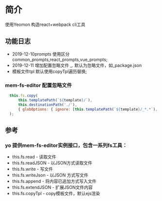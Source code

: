 # 简介
使用Yeomon 构造react+webpack cli工具

## 功能日志
* 2019-12-10prompts 使用区分common_prompts,react_prompts,vue_prompts;
* 2019-12-11 增加配置忽略文件 _*.* 默认为忽略文件，如_package.json
* 模板文件tpl 默认使用copyTpl遍历替换;


### mem-fs-editor 配置忽略文件
```js
  this.fs.copy(
      this.templatePath(`${template}/`),
      this.destinationPath('./'),
      { globOptions: { ignore: [this.templatePath(`${template}/_*.*`), this.templatePath(`${template}/node_modules/`)] } }
  );
```


## 参考
### yo 提供mem-fs-editor实例接口，包含一系列fs工具：

* this.fs.read - 读取文件
* this.fs.readJSON - 以JSON方式读取文件
* this.fs.write - 写文件
* this.fs.writeJson - 以JSON 方式写文件
* this.fs.append - 将内容已追加方式写入文件
* this.fs.extendJSON - 扩展JSON文件内容
* this.fs.copyTpl - copy模板文件，默认ejs渲染
